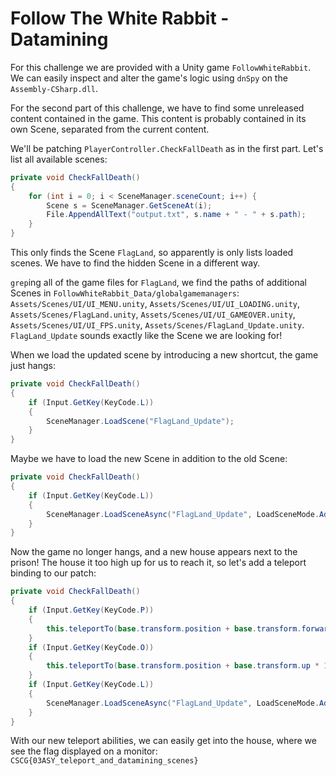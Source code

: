# Follow The White Rabbit - Datamining

For this challenge we are provided with a Unity game `FollowWhiteRabbit`. We can easily inspect and alter the game's logic using `dnSpy` on the `Assembly-CSharp.dll`.

For the second part of this challenge, we have to find some unreleased content contained in the game. This content is probably contained in its own Scene, separated from the current content.

We'll be patching `PlayerController.CheckFallDeath` as in the first part. Let's list all available scenes:

```csharp
private void CheckFallDeath()
{
    for (int i = 0; i < SceneManager.sceneCount; i++) {
        Scene s = SceneManager.GetSceneAt(i);
        File.AppendAllText("output.txt", s.name + " - " + s.path);
    }
}
```

This only finds the Scene `FlagLand`, so apparently is only lists loaded scenes. We have to find the hidden Scene in a different way.

`grep`ing all of the game files for `FlagLand`, we find the paths of additional Scenes in `FollowWhiteRabbit_Data/globalgamemanagers`: `Assets/Scenes/UI/UI_MENU.unity`, `Assets/Scenes/UI/UI_LOADING.unity`, `Assets/Scenes/FlagLand.unity`, `Assets/Scenes/UI/UI_GAMEOVER.unity`, `Assets/Scenes/UI/UI_FPS.unity`, `Assets/Scenes/FlagLand_Update.unity`. `FlagLand_Update` sounds exactly like the Scene we are looking for!

When we load the updated scene by introducing a new shortcut, the game just hangs:

```csharp
private void CheckFallDeath()
{
    if (Input.GetKey(KeyCode.L))
    {
        SceneManager.LoadScene("FlagLand_Update");
    }
}
```

Maybe we have to load the new Scene in addition to the old Scene:

```csharp
private void CheckFallDeath()
{
    if (Input.GetKey(KeyCode.L))
    {
        SceneManager.LoadSceneAsync("FlagLand_Update", LoadSceneMode.Additive);
    }
}
```

Now the game no longer hangs, and a new house appears next to the prison! The house it too high up for us to reach it, so let's add a teleport binding to our patch:

```csharp
private void CheckFallDeath()
{
    if (Input.GetKey(KeyCode.P))
    {
        this.teleportTo(base.transform.position + base.transform.forward * 2f);
    }
    if (Input.GetKey(KeyCode.O))
    {
        this.teleportTo(base.transform.position + base.transform.up * 10f);
    }
    if (Input.GetKey(KeyCode.L))
    {
        SceneManager.LoadSceneAsync("FlagLand_Update", LoadSceneMode.Additive);
    }
}
```

With our new teleport abilities, we can easily get into the house, where we see the flag displayed on a monitor: `CSCG{03ASY_teleport_and_datamining_scenes}`
